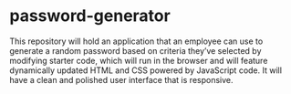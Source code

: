 # password-generator
This repository will hold an application that an employee can use to generate a random password based on criteria they’ve selected by modifying starter code, which will run in the browser and will feature dynamically updated HTML and CSS powered by JavaScript code. It will have a clean and polished user interface that is responsive.
